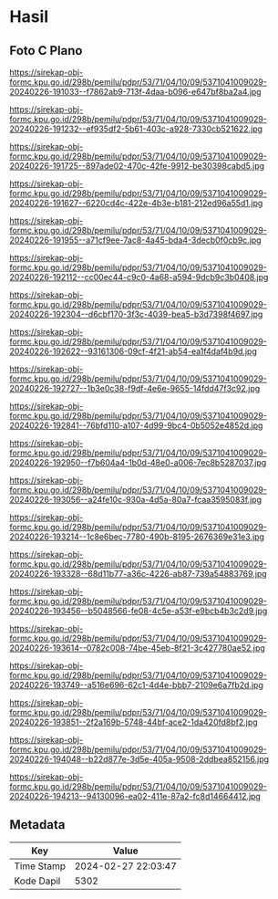 # Hasil

## Foto C Plano

https://sirekap-obj-formc.kpu.go.id/298b/pemilu/pdpr/53/71/04/10/09/5371041009029-20240226-191033--f7862ab9-713f-4daa-b096-e647bf8ba2a4.jpg

https://sirekap-obj-formc.kpu.go.id/298b/pemilu/pdpr/53/71/04/10/09/5371041009029-20240226-191232--ef935df2-5b61-403c-a928-7330cb521622.jpg

https://sirekap-obj-formc.kpu.go.id/298b/pemilu/pdpr/53/71/04/10/09/5371041009029-20240226-191725--897ade02-470c-42fe-9912-be30398cabd5.jpg

https://sirekap-obj-formc.kpu.go.id/298b/pemilu/pdpr/53/71/04/10/09/5371041009029-20240226-191627--6220cd4c-422e-4b3e-b181-212ed96a55d1.jpg

https://sirekap-obj-formc.kpu.go.id/298b/pemilu/pdpr/53/71/04/10/09/5371041009029-20240226-191955--a71cf9ee-7ac8-4a45-bda4-3decb0f0cb9c.jpg

https://sirekap-obj-formc.kpu.go.id/298b/pemilu/pdpr/53/71/04/10/09/5371041009029-20240226-192112--cc00ec44-c9c0-4a68-a594-9dcb9c3b0408.jpg

https://sirekap-obj-formc.kpu.go.id/298b/pemilu/pdpr/53/71/04/10/09/5371041009029-20240226-192304--d6cbf170-3f3c-4039-bea5-b3d7398f4697.jpg

https://sirekap-obj-formc.kpu.go.id/298b/pemilu/pdpr/53/71/04/10/09/5371041009029-20240226-192622--93161306-09cf-4f21-ab54-ea1f4daf4b9d.jpg

https://sirekap-obj-formc.kpu.go.id/298b/pemilu/pdpr/53/71/04/10/09/5371041009029-20240226-192727--1b3e0c38-f9df-4e6e-9655-14fdd47f3c92.jpg

https://sirekap-obj-formc.kpu.go.id/298b/pemilu/pdpr/53/71/04/10/09/5371041009029-20240226-192841--76bfd110-a107-4d99-9bc4-0b5052e4852d.jpg

https://sirekap-obj-formc.kpu.go.id/298b/pemilu/pdpr/53/71/04/10/09/5371041009029-20240226-192950--f7b604a4-1b0d-48e0-a006-7ec8b5287037.jpg

https://sirekap-obj-formc.kpu.go.id/298b/pemilu/pdpr/53/71/04/10/09/5371041009029-20240226-193056--a24fe10c-930a-4d5a-80a7-fcaa3595083f.jpg

https://sirekap-obj-formc.kpu.go.id/298b/pemilu/pdpr/53/71/04/10/09/5371041009029-20240226-193214--1c8e6bec-7780-490b-8195-2676369e31e3.jpg

https://sirekap-obj-formc.kpu.go.id/298b/pemilu/pdpr/53/71/04/10/09/5371041009029-20240226-193328--68d11b77-a36c-4226-ab87-739a54883769.jpg

https://sirekap-obj-formc.kpu.go.id/298b/pemilu/pdpr/53/71/04/10/09/5371041009029-20240226-193456--b5048566-fe08-4c5e-a53f-e9bcb4b3c2d9.jpg

https://sirekap-obj-formc.kpu.go.id/298b/pemilu/pdpr/53/71/04/10/09/5371041009029-20240226-193614--0782c008-74be-45eb-8f21-3c427780ae52.jpg

https://sirekap-obj-formc.kpu.go.id/298b/pemilu/pdpr/53/71/04/10/09/5371041009029-20240226-193749--a516e696-62c1-4d4e-bbb7-2109e6a7fb2d.jpg

https://sirekap-obj-formc.kpu.go.id/298b/pemilu/pdpr/53/71/04/10/09/5371041009029-20240226-193851--2f2a169b-5748-44bf-ace2-1da420fd8bf2.jpg

https://sirekap-obj-formc.kpu.go.id/298b/pemilu/pdpr/53/71/04/10/09/5371041009029-20240226-194048--b22d877e-3d5e-405a-9508-2ddbea852156.jpg

https://sirekap-obj-formc.kpu.go.id/298b/pemilu/pdpr/53/71/04/10/09/5371041009029-20240226-194213--94130096-ea02-411e-87a2-fc8d14664412.jpg


## Metadata

| Key        | Value               |
| ---------- | ------------------- |
| Time Stamp | 2024-02-27 22:03:47 |
| Kode Dapil | 5302                |



